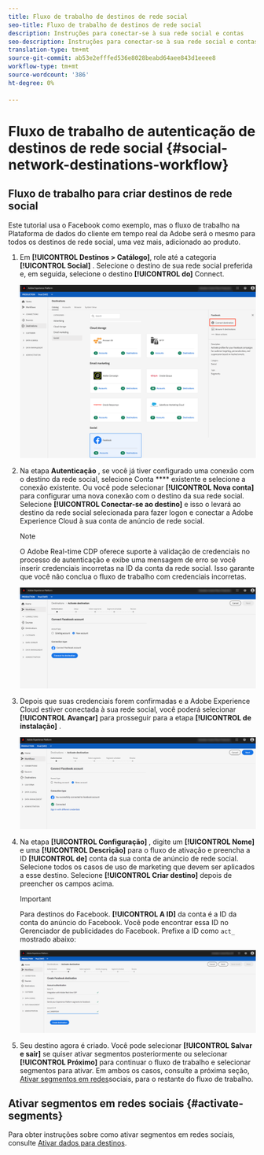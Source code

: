```yaml
---
title: Fluxo de trabalho de destinos de rede social
seo-title: Fluxo de trabalho de destinos de rede social
description: Instruções para conectar-se à sua rede social e contas
seo-description: Instruções para conectar-se à sua rede social e contas
translation-type: tm+mt
source-git-commit: ab53e2efffed536e8028beabd64aee843d1eeee8
workflow-type: tm+mt
source-wordcount: '386'
ht-degree: 0%

---
```



# Fluxo de trabalho de autenticação de destinos de rede social {#social-network-destinations-workflow}

## Fluxo de trabalho para criar destinos de rede social

Este tutorial usa o Facebook como exemplo, mas o fluxo de trabalho na Plataforma de dados do cliente em tempo real da Adobe será o mesmo para todos os destinos de rede social, uma vez mais, adicionado ao produto.

1. Em **[!UICONTROL Destinos > Catálogo]**, role até a categoria **[!UICONTROL Social]** . Selecione o destino de sua rede social preferida e, em seguida, selecione o destino **[!UICONTROL do]** Connect.

   ![Conectar-se ao destino da rede social](/help/rtcdp/destinations/assets/facebook-catalog-view.png)

2. Na etapa **Autenticação** , se você já tiver configurado uma conexão com o destino da rede social, selecione Conta **** existente e selecione a conexão existente. Ou você pode selecionar **[!UICONTROL Nova conta]** para configurar uma nova conexão com o destino da sua rede social. Selecione **[!UICONTROL Conectar-se ao destino]** e isso o levará ao destino da rede social selecionada para fazer logon e conectar a Adobe Experience Cloud à sua conta de anúncio de rede social.

   >[!NOTE]
   >
   >O Adobe Real-time CDP oferece suporte à validação de credenciais no processo de autenticação e exibe uma mensagem de erro se você inserir credenciais incorretas na ID da conta da rede social. Isso garante que você não conclua o fluxo de trabalho com credenciais incorretas.

   ![Conectar ao destino da rede social - etapa de autenticação](/help/rtcdp/destinations/assets/facebook-pre-connect-view.png)

3. Depois que suas credenciais forem confirmadas e a Adobe Experience Cloud estiver conectada à sua rede social, você poderá selecionar **[!UICONTROL Avançar]** para prosseguir para a etapa **[!UICONTROL de instalação]** .

   ![Credenciais confirmadas](/help/rtcdp/destinations/assets/facebook-post-connection-view.png)

4. Na etapa **[!UICONTROL Configuração]** , digite um **[!UICONTROL Nome]** e uma **[!UICONTROL Descrição]** para o fluxo de ativação e preencha a ID **[!UICONTROL de]** conta da sua conta de anúncio de rede social. Selecione todos os casos de uso de marketing que devem ser aplicados a esse destino. Selecione **[!UICONTROL Criar destino]** depois de preencher os campos acima.

   >[!IMPORTANT]
   >
   > Para destinos do Facebook. **[!UICONTROL A ID]** da conta é a ID da conta do anúncio do Facebook. Você pode encontrar essa ID no Gerenciador de publicidades do Facebook. Prefixe a ID como `act_` mostrado abaixo:

   ![Conectar ao destino da rede social - etapa de configuração](/help/rtcdp/destinations/assets/social-network-setup-step.png)

5. Seu destino agora é criado. Você pode selecionar **[!UICONTROL Salvar e sair]** se quiser ativar segmentos posteriormente ou selecionar **[!UICONTROL Próximo]** para continuar o fluxo de trabalho e selecionar segmentos para ativar. Em ambos os casos, consulte a próxima seção, [Ativar segmentos em redes](#activate-segments)sociais, para o restante do fluxo de trabalho.

## Ativar segmentos em redes sociais {#activate-segments}

Para obter instruções sobre como ativar segmentos em redes sociais, consulte [Ativar dados para destinos](/help/rtcdp/destinations/activate-destinations.md).


<!--

// update IMPORTANT note in step 4 after marketing use cases are released for RTCDP

    >[!IMPORTANT]
    >
    > * The *Single Identity Personalization* marketing use case is selected by default for social network destinations and cannot be removed. 
    > * For Facebook destinations. **[!UICONTROL Account ID]** is your Facebook Ad Account ID. You can find this ID in the Facebook Ads Manager. Prefix the ID with `act_` as shown below: 

    ![Connect to social network destination - setup step](/help/rtcdp/destinations/assets/social-networks-setup-step.png)